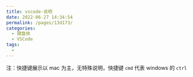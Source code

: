 ```yaml
---
title: vscode-说明
date: 2022-06-27 14:34:54
permalink: /pages/13d173/
categories:
  - 键盘侠
  - VSCode
tags:
  -
---
```


注：快捷键展示以 mac 为主，无特殊说明，快捷键 `cmd` 代表 windows 的 `ctrl`
